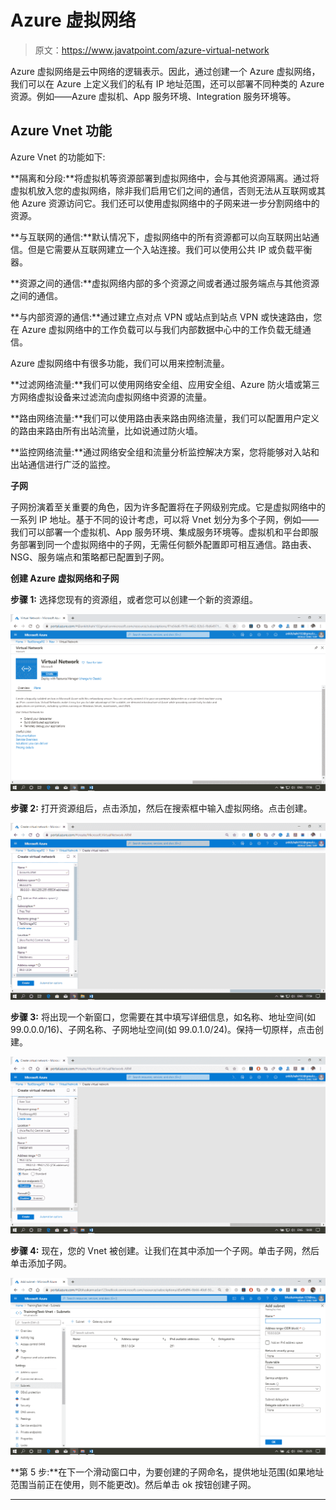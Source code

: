 # Azure 虚拟网络

> 原文：<https://www.javatpoint.com/azure-virtual-network>

Azure 虚拟网络是云中网络的逻辑表示。因此，通过创建一个 Azure 虚拟网络，我们可以在 Azure 上定义我们的私有 IP 地址范围，还可以部署不同种类的 Azure 资源。例如——Azure 虚拟机、App 服务环境、Integration 服务环境等。

## Azure Vnet 功能

Azure Vnet 的功能如下:

**隔离和分段:**将虚拟机等资源部署到虚拟网络中，会与其他资源隔离。通过将虚拟机放入您的虚拟网络，除非我们启用它们之间的通信，否则无法从互联网或其他 Azure 资源访问它。我们还可以使用虚拟网络中的子网来进一步分割网络中的资源。

**与互联网的通信:**默认情况下，虚拟网络中的所有资源都可以向互联网出站通信。但是它需要从互联网建立一个入站连接。我们可以使用公共 IP 或负载平衡器。

**资源之间的通信:**虚拟网络内部的多个资源之间或者通过服务端点与其他资源之间的通信。

**与内部资源的通信:**通过建立点对点 VPN 或站点到站点 VPN 或快速路由，您在 Azure 虚拟网络中的工作负载可以与我们内部数据中心中的工作负载无缝通信。

Azure 虚拟网络中有很多功能，我们可以用来控制流量。

**过滤网络流量:**我们可以使用网络安全组、应用安全组、Azure 防火墙或第三方网络虚拟设备来过滤流向虚拟网络中资源的流量。

**路由网络流量:**我们可以使用路由表来路由网络流量，我们可以配置用户定义的路由来路由所有出站流量，比如说通过防火墙。

**监控网络流量:**通过网络安全组和流量分析监控解决方案，您将能够对入站和出站通信进行广泛的监控。

**子网**

子网扮演着至关重要的角色，因为许多配置将在子网级别完成。它是虚拟网络中的一系列 IP 地址。基于不同的设计考虑，可以将 Vnet 划分为多个子网，例如——我们可以部署一个虚拟机、App 服务环境、集成服务环境等。虚拟机和平台即服务部署到同一个虚拟网络中的子网，无需任何额外配置即可相互通信。路由表、NSG、服务端点和策略都已配置到子网。

**创建 Azure 虚拟网络和子网**

**步骤 1:** 选择您现有的资源组，或者您可以创建一个新的资源组。

![Azure Virtual Network](img/41aea962ded24bf71874b483bc65ab44.png)

**步骤 2:** 打开资源组后，点击添加，然后在搜索框中输入虚拟网络。点击创建。

![Azure Virtual Network](img/d479e551d51a322ee0b3a8f12cc9c197.png)

**步骤 3:** 将出现一个新窗口，您需要在其中填写详细信息，如名称、地址空间(如 99.0.0.0/16)、子网名称、子网地址空间(如 99.0.1.0/24)。保持一切原样，点击创建。

![Azure Virtual Network](img/2a19a233cc416fad0a6804556fc43ae6.png)

**步骤 4:** 现在，您的 Vnet 被创建。让我们在其中添加一个子网。单击子网，然后单击添加子网。

![Azure Virtual Network](img/5b1ff01d84de2f43b205f4aa09a2238e.png)

**第 5 步:**在下一个滑动窗口中，为要创建的子网命名，提供地址范围(如果地址范围当前正在使用，则不能更改)。然后单击 ok 按钮创建子网。

* * *